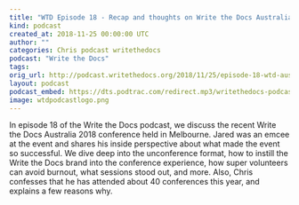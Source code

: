 ```yaml
---
title: "WTD Episode 18 - Recap and thoughts on Write the Docs Australia 2018"
kind: podcast
created_at: 2018-11-25 00:00:00 UTC
author: ""
categories: Chris podcast writethedocs
podcast: "Write the Docs"
tags: 
orig_url: http://podcast.writethedocs.org/2018/11/25/episode-18-wtd-australia-recap/
layout: podcast
podcast_embed: https://dts.podtrac.com/redirect.mp3/writethedocs-podcast.s3-us-west-2.amazonaws.com/wtd_episode_18_wtd_australia.mp3
image: wtdpodcastlogo.png
---
```

In episode 18 of the Write the Docs podcast, we discuss the recent Write the Docs Australia 2018 conference held in Melbourne. Jared was an emcee at the event and shares his inside perspective about what made the event so successful. We dive deep into the unconference format, how to instill the Write the Docs brand into the conference experience, how super volunteers can avoid burnout, what sessions stood out, and more. Also, Chris confesses that he has attended about 40 conferences this year, and explains a few reasons why.